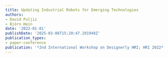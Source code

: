 ```yaml
---
title: Updating Industrial Robots for Emerging Technologies
authors:
- David Puljiz
- Björn Hein
date: '2022-01-01'
publishDate: '2025-03-06T15:20:47.291948Z'
publication_types:
- paper-conference
publication: '*2nd International Workshop on Designerly HRI; HRI 2022*'
---
```

